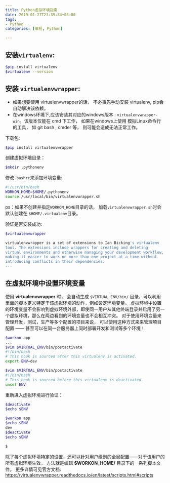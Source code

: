 ```yaml
---
title: Python虚拟环境指南
date: 2019-01-27T23:39:34+08:00
tags: 
- Python
categories: [编程, Python]

---
```


## 安装`virtualenv`:
```bash
$pip install virtualenv
$virtualenv --version
```

## 安装 `virtualenvwrapper`:
* 如果想要使用 virtualenvwrapper的话， 不必事先手动安装 virtualenv,  pip会自动解决该依赖。
* 在windows环境下,应该安装其对应的windows版本 : `virtualenvwrapper-win`。该版本仅能在 cmd 下工作， 如果在windows上使用
  模拟Linux命令行的工具， 如 git bash , cmder 等， 则可能会造成无法正常工作。

<!--more-->

下载包:
``` bash
$pip install virtualenvwrapper
```
创建虚拟环境目录：
```bash
$mkdir .pythonenv
```
修改`.bashrc`来添加环境变量:
```bash
#!/usr/bin/bash
WORKON_HOME=$HOME/.pythonenv
source /usr/local/bin/virtualenvwrapper.sh
```
ps：如果不创建并指定`WORKON_HOME`目录的话， 加载`virtualenvwrapper.sh`时会默认创建在 `$HOME/.virtualenv`目录。  

验证是否安装成功:
```sh
$virtualenvwrapper

virtualenvwrapper is a set of extensions to Ian Bicking's virtualenv
tool. The extensions include wrappers for creating and deleting
virtual environments and otherwise managing your development workflow,
making it easier to work on more than one project at a time without
introducing conflicts in their dependencies.
···
```
## 在虚拟环境中设置环境变量
使用 **virtualenvwrapper** 时， 会自动生成 `$VIRTUAL_ENV/bin/` 目录，可以利用里面的脚本定义特定于该虚拟环境的动作，例如设定环境变量。
虚拟环境中设置的环境变量不会影响到虚拟环境外部，即使同一用户从其他终端登录并启用了另一个虚拟环境，那么在两边看到的环境变量也不会相互冲突。
对于使用环境变量来管理开发，测试，生产等多个配置的项目来说， 可以使用这种方式来来管理项目配置 —— 甚至可以在同一台服务器上同时部署开发和测试等多个环境！
```bash
$workon app
...
$vim $VIRTUAL_ENV/bin/postactivate
#!/bin/bash
# This hook is sourced after this virtualenv is activated.
export ENV=dev

$vim $VIRTUAL_ENV/bin/postactivate
#!/bin/bash
# This hook is sourced before this virtualenv is deactivated.
unset ENV
```
重新进入虚拟环境进行验证：
```bash
$deactivate
$echo $ENV

$workon app
$echo $ENV
dev
$deactivate
$echo $ENV

$
```
除了每个虚拟环境特定的设置，还可以针对用户级别的全局配置——对于该用户的所有虚拟环境生效。
方法就是编辑 **$WORKON_HOME/** 目录下的一系列脚本文件。
更多详情可见官方文档:
https://virtualenvwrapper.readthedocs.io/en/latest/scripts.html#scripts
